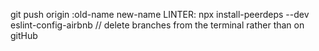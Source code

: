 git push origin :old-name new-name
LINTER: npx install-peerdeps --dev eslint-config-airbnb
// delete branches from the terminal rather than on gitHub
